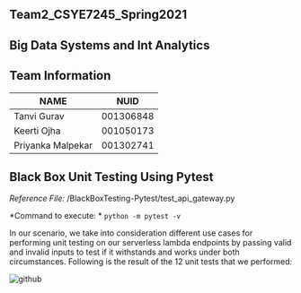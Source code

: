 ## Team2_CSYE7245_Spring2021

## Big Data Systems and Int Analytics


## Team Information

| NAME              |     NUID        |
|------------------ |-----------------|
|   Tanvi Gurav     |   001306848     |
|   Keerti Ojha     |   001050173     |
| Priyanka Malpekar |   001302741     |


## Black Box Unit Testing Using Pytest

*Reference File:* /BlackBoxTesting-Pytest/test_api_gateway.py

*Command to execute: * `python -m pytest -v`

In our scenario, we take into consideration different use cases for performing unit testing on our serverless lambda endpoints by passing valid and invalid inputs to test if it withstands and works under both circumstances. Following is the result of the 12 unit tests that we performed:

![github](https://user-images.githubusercontent.com/59846364/116640102-0b6eb700-a938-11eb-8bac-1bae35a152f1.png)






